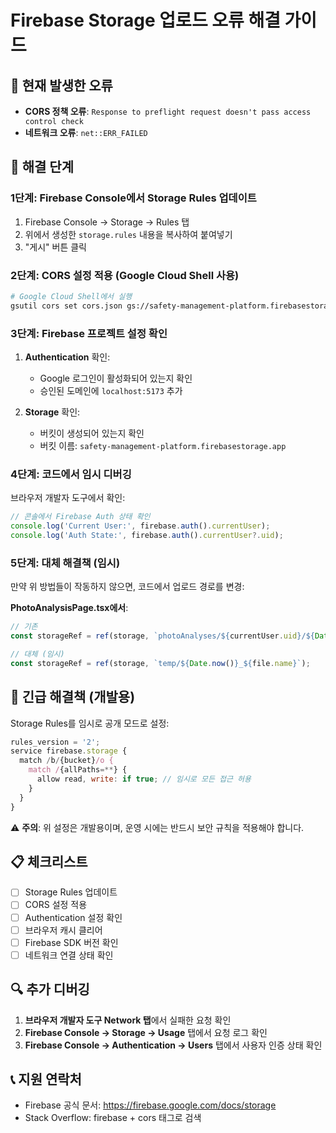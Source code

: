 # Firebase Storage 업로드 오류 해결 가이드

## 🚨 현재 발생한 오류
- **CORS 정책 오류**: `Response to preflight request doesn't pass access control check`
- **네트워크 오류**: `net::ERR_FAILED`

## 🔧 해결 단계

### 1단계: Firebase Console에서 Storage Rules 업데이트
1. Firebase Console → Storage → Rules 탭
2. 위에서 생성한 `storage.rules` 내용을 복사하여 붙여넣기
3. "게시" 버튼 클릭

### 2단계: CORS 설정 적용 (Google Cloud Shell 사용)
```bash
# Google Cloud Shell에서 실행
gsutil cors set cors.json gs://safety-management-platform.firebasestorage.app
```

### 3단계: Firebase 프로젝트 설정 확인
1. **Authentication** 확인:
   - Google 로그인이 활성화되어 있는지 확인
   - 승인된 도메인에 `localhost:5173` 추가

2. **Storage** 확인:
   - 버킷이 생성되어 있는지 확인
   - 버킷 이름: `safety-management-platform.firebasestorage.app`

### 4단계: 코드에서 임시 디버깅
브라우저 개발자 도구에서 확인:
```javascript
// 콘솔에서 Firebase Auth 상태 확인
console.log('Current User:', firebase.auth().currentUser);
console.log('Auth State:', firebase.auth().currentUser?.uid);
```

### 5단계: 대체 해결책 (임시)
만약 위 방법들이 작동하지 않으면, 코드에서 업로드 경로를 변경:

**PhotoAnalysisPage.tsx에서**:
```typescript
// 기존
const storageRef = ref(storage, `photoAnalyses/${currentUser.uid}/${Date.now()}_${file.name}`);

// 대체 (임시)
const storageRef = ref(storage, `temp/${Date.now()}_${file.name}`);
```

## 🚨 긴급 해결책 (개발용)
Storage Rules를 임시로 공개 모드로 설정:

```javascript
rules_version = '2';
service firebase.storage {
  match /b/{bucket}/o {
    match /{allPaths=**} {
      allow read, write: if true; // 임시로 모든 접근 허용
    }
  }
}
```

⚠️ **주의**: 위 설정은 개발용이며, 운영 시에는 반드시 보안 규칙을 적용해야 합니다.

## 📋 체크리스트
- [ ] Storage Rules 업데이트
- [ ] CORS 설정 적용
- [ ] Authentication 설정 확인
- [ ] 브라우저 캐시 클리어
- [ ] Firebase SDK 버전 확인
- [ ] 네트워크 연결 상태 확인

## 🔍 추가 디버깅
1. **브라우저 개발자 도구 Network 탭**에서 실패한 요청 확인
2. **Firebase Console → Storage → Usage** 탭에서 요청 로그 확인
3. **Firebase Console → Authentication → Users** 탭에서 사용자 인증 상태 확인

## 📞 지원 연락처
- Firebase 공식 문서: https://firebase.google.com/docs/storage
- Stack Overflow: firebase + cors 태그로 검색 
